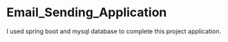 # Email_Sending_Application

I used spring boot and mysql database to complete this project application.
